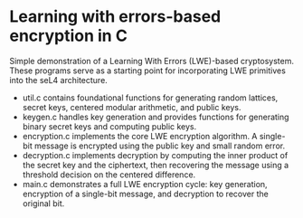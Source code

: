 # Learning with errors-based encryption in C
Simple demonstration of a Learning With Errors (LWE)-based cryptosystem. These programs serve as a starting point for incorporating LWE primitives into the seL4 architecture.
- util.c contains foundational functions for generating random lattices, secret keys, centered modular arithmetic, and public keys.
- keygen.c handles key generation and provides functions for generating binary secret keys and computing public keys.
- encryption.c implements the core LWE encryption algorithm. A single-bit message is encrypted using the public key and small random error.
- decryption.c implements decryption by computing the inner product of the secret key and the ciphertext, then recovering the message using a threshold decision on the centered difference.
- main.c demonstrates a full LWE encryption cycle: key generation, encryption of a single-bit message, and decryption to recover the original bit.